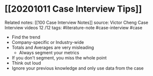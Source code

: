 # [[20201011 Case Interview Tips]]
Related notes: [[100 Case Interview Notes]]
source: Victor Cheng Case Interview videos 12 /12
tags: #literature-note #case-interview #case


- Find the trend
- Company-specific or Industry-wide
- Totals and Averages are very misleading
	- Always segment your metrics
- If you don't segment, you miss the whole point
- Think out loud
- Ignore your previous knowledge and only use data from the case